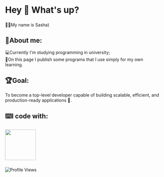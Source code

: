 
<!--
**OleksandrLinenko/OleksandrLinenko** is a ✨ _special_ ✨ repository because its `README.md` (this file) appears on your GitHub profile.

Here are some ideas to get you started:

- 🔭 I’m currently working on ...
- 🌱 I’m currently learning ...
- 👯 I’m looking to collaborate on ...
- 🤔 I’m looking for help with ...
- 💬 Ask me about ...
- 📫 How to reach me: ...
- 😄 Pronouns: ...
- ⚡ Fun fact: ...
-->
<h1 align="left">Hey 👋 What's up?</h1>

###

<p align="left">🧑‍💻My name is Sasha)</p>

###

## 🔭About me:</h2>
<ul style="list-style: none; padding-left: 0;">
  <li>💻Currently I'm studying programming in university;</li>
  <li>🏫On this page I publish some programs that I use simply for my own learning.</li>
</ul>

## 🏆Goal:
To become a top-level developer capable of building scalable, efficient, and production-ready applications 🎲.

<h2 align="left">⌨️I code with:</h2>

###

<img src="https://upload.wikimedia.org/wikipedia/en/3/30/Java_programming_language_logo.svg" width="100" />

###
![Profile Views](https://visitor-badge.laobi.icu/badge?page_id=your-github-username.your-repo)

<div align="left">

</div>






